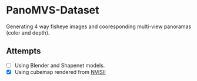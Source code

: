 # PanoMVS-Dataset

Generating 4 way fisheye images and cooresponding multi-view panoramas (color and depth).

## Attempts

- [ ] Using Blender and Shapenet models.
- [x] Using cubemap rendered from [NVISII](https://github.com/owl-project/NVISII)